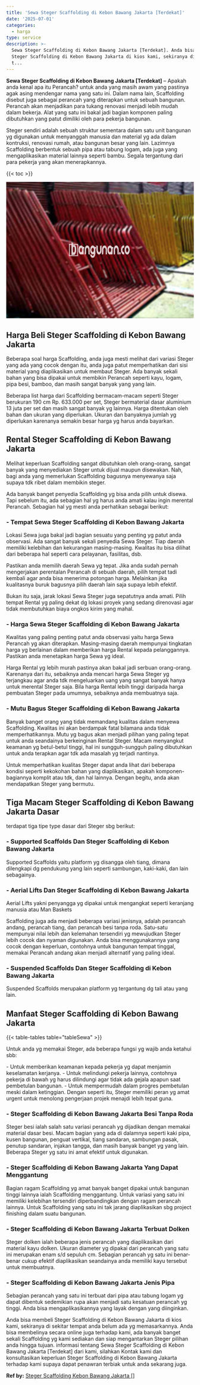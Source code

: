 ```yaml
---
title: 'Sewa Steger Scaffolding di Kebon Bawang Jakarta [Terdekat]'
date: '2025-07-01'
categories:
  - harga
type: service
description: >-
  Sewa Steger Scaffolding di Kebon Bawang Jakarta [Terdekat]. Anda bisa membeli
  Steger Scaffolding di Kebon Bawang Jakarta di kios kami, sekiranya di sekitar
  t...
---
```


**Sewa Steger Scaffolding di Kebon Bawang Jakarta \[Terdekat\]** – Apakah anda kenal apa itu Perancah? untuk anda yang masih awam yang pastinya agak asing mendengar nama yang satu ini. Dalam nama lain, Scaffolding disebut juga sebagai perancah yang diterapkan untuk sebuah bangunan. Perancah akan menjadikan para tukang renovasi menjadi lebih mudah dalam bekerja. Alat yang satu ini bakal jadi bagian komponen paling dibutuhkan yang patut dimiliki oleh para pekerja bangunan.

Steger sendiri adalah sebuah struktur sementara dalam satu unit bangunan yg digunakan untuk menyanggah manusia dan material yg ada dalam kontruksi, renovasi rumah, atau bangunan besar yang lain. Lazimnya Scaffolding berbentuk sebuah pipa atau tabung logam, ada juga yang mengaplikasikan material lainnya seperti bambu. Segala tergantung dari para pekerja yang akan menerapkannya.

{{< toc >}}

![Sewa Steger Scaffolding di Kebon Bawang Jakarta [Terdekat]](/images/sewa-scaffolding-steger-30.png)

## Harga Beli Steger Scaffolding di Kebon Bawang Jakarta

Beberapa soal harga Scaffolding, anda juga mesti melihat dari variasi Steger yang ada yang cocok dengan itu, anda juga patut memperhatikan dari sisi material yang diaplikasikan untuk membaut Steger. Ada banyak sekali bahan yang bisa dipakai untuk membikin Perancah seperti kayu, logam, pipa besi, bamboo, dan masih sangat banyak yang yang lain.

Beberapa list harga dari Scaffolding bermacam-macam seperti Steger berukuran 190 cm Rp. 633.000 per set, Steger bermaterial dasar aluminium 13 juta per set dan masih sangat banyak yg lainnya. Harga ditentukan oleh bahan dan ukuran yang diperlukan. Ukuran dan banyaknya jumlah yg diperlukan karenanya semakin besar harga yg harus anda bayarkan.

## Rental Steger Scaffolding di Kebon Bawang Jakarta

Melihat keperluan Scaffolding sangat dibutuhkan oleh orang-orang, sangat banyak yang menyediakan Steger untuk dijual maupun disewakan. Nah, bagi anda yang memerlukan Scaffolding bagusnya menyewanya saja supaya tdk ribet dalam membikin steger.

Ada banyak banget penyedia Scaffolding yg bisa anda pilih untuk disewa. Tapi sebelum itu, ada sebagian hal yg harus anda amati kalau ingin merental Perancah. Sebagian hal yg mesti anda perhatikan sebagai berikut:

### \- Tempat Sewa Steger Scaffolding di Kebon Bawang Jakarta

Lokasi Sewa juga bakal jadi bagian sesuatu yang penting yg patut anda observasi. Ada sangat banyak sekali penyedia Sewa Steger. Tiap daerah memiliki kelebihan dan kekurangan masing-masing. Kwalitas itu bisa dilihat dari beberapa hal seperti cara pelayanan, fasilitas, dsb.

Pastikan anda memilih daerah Sewa yg tepat. Jika anda sudah pernah mengerjakan perentalan Perancah di sebuah daerah, pilih tempat tadi kembali agar anda bisa menerima potongan harga. Melainkan jika kualitasnya buruk bagusnya pilih daerah lain saja supaya lebih efektif.

Bukan itu saja, jarak lokasi Sewa Steger juga sepatutnya anda amati. Pilih tempat Rental yg paling dekat dg lokasi proyek yang sedang direnovasi agar tidak membutuhkan biaya ongkos kirim yang mahal.

### \- Harga Sewa Steger Scaffolding di Kebon Bawang Jakarta

Kwalitas yang paling penting patut anda observasi yaitu harga Sewa Perancah yg akan diterapkan. Masing-masing daerah mempunyai tingkatan harga yg berlainan dalam memberikan harga Rental kepada pelanggannya. Pastikan anda menetapkan harga Sewa yg ideal.

Harga Rental yg lebih murah pastinya akan bakal jadi serbuan orang-orang. Karenanya dari itu, sebaiknya anda mencari harga Sewa Steger yg terjangkau agar anda tdk mengeluarkan uang yang sangat banyak hanya untuk merental Steger saja. Bila harga Rental lebih tinggi daripada harga pembuatan Steger pada umumnya, sebaiknya anda membuatnya saja.

### \- Mutu Bagus Steger Scaffolding di Kebon Bawang Jakarta

Banyak banget orang yang tidak memandang kualitas dalam menyewa Scaffolding. Kwalitas ini akan berdampak fatal bilamana anda tidak memperhatikannya. Mutu yg bagus akan menjadi pilihan yang paling tepat untuk anda seandainya berkeinginan Rental Steger. Macam menyangkut keamanan yg betul-betul tinggi, hal ini sungguh-sungguh paling dibutuhkan untuk anda terapkan agar tdk ada masalah yg terjadi nantinya.

Untuk memperhatikan kualitas Steger dapat anda lihat dari beberapa kondisi seperti kekokohan bahan yang diaplikasikan, apakah komponen-bagiannya komplit atau tdk, dan hal lainnya. Dengan begitu, anda akan mendapatkan Steger yang bermutu.

## Tiga Macam Steger Scaffolding di Kebon Bawang Jakarta Dasar

terdapat tiga tipe type dasar dari Steger sbg berikut:

### \- Supported Scaffolds Dan Steger Scaffolding di Kebon Bawang Jakarta

Supported Scaffolds yaitu platform yg disangga oleh tiang, dimana dilengkapi dg pendukung yang lain seperti sambungan, kaki-kaki, dan lain sebagainya.

### \- Aerial Lifts Dan Steger Scaffolding di Kebon Bawang Jakarta

Aerial Lifts yakni penyangga yg dipakai untuk mengangkat seperti keranjang manusia atau Man Baskets

Scaffolding juga ada menjadi beberapa variasi jenisnya, adalah perancah andang, perancah tiang, dan perancah besi tanpa roda. Satu-satu mempunyai nilai lebih dan kelemahan tersendiri yg mewujudkan Steger lebih cocok dan nyaman digunakan. Anda bisa menggunakannya yang cocok dengan keperluan, contohnya untuk bangunan tempat tinggal, memakai Perancah andang akan menjadi alternatif yang paling ideal.

### \- Suspended Scaffolds Dan Steger Scaffolding di Kebon Bawang Jakarta

Suspended Scaffolds merupakan platform yg tergantung dg tali atau yang lain.

## Manfaat Steger Scaffolding di Kebon Bawang Jakarta

{{< table-tables table="tableSewa" >}}

Untuk anda yg memakai Steger, ada beberapa fungsi yg wajib anda ketahui sbb:

\- Untuk memberikan keamanan kepada pekerja yg dapat menjamin keselamatan kerjanya. - Untuk melindungi pekerja lainnya, contohnya pekerja di bawah yg harus dilindungi agar tidak ada gejala apapun saat pembetulan bangunan. - Untuk mempermudah dalam progres pembetulan meski dalam ketinggian. Dengan seperti itu, Steger memiliki peran yg amat urgent untuk menolong pengerjaan projek menajdi lebih tepat guna.

### \- Steger Scaffolding di Kebon Bawang Jakarta Besi Tanpa Roda

Steger besi ialah salah satu variasi perancah yg dijadikan dengan memakai material dasar besi. Macam bagian yang ada di dalamnya seperti kaki pipa, kusen bangunan, penguat vertikal, tiang sandaran, sambungan pasak, penutup sandaran, injakan tangga, dan masih banyak banget yg yang lain. Beberapa Steger yg satu ini amat efektif untuk digunakan.

### \- Steger Scaffolding di Kebon Bawang Jakarta Yang Dapat Menggantung

Bagian ragam Scaffolding yg amat banyak banget dipakai untuk bangunan tinggi lainnya ialah Scaffolding menggantung. Untuk variasi yang satu ini memiliki kelebihan tersendiri diperbandingkan dengan ragam perancah lainnya. Untuk Scaffolding yang satu ini tak jarang diaplikasikan sbg project finishing dalam suatu bangunan.

### \- Steger Scaffolding di Kebon Bawang Jakarta Terbuat Dolken

Steger dolken ialah beberapa jenis perancah yang diaplikasikan dari material kayu dolken. Ukuran diameter yg dipakai dari perancah yang satu ini merupakan enam s/d sepuluh cm. Sebagian perancah yg satu ini benar-benar cukup efektif diaplikasikan seandainya anda memiliki kayu tersebut untuk membuatnya.

### \- Steger Scaffolding di Kebon Bawang Jakarta Jenis Pipa

Sebagian perancah yang satu ini terbuat dari pipa atau tabung logam yg dapat dibentuk sedemikian rupa akan menjadi satu kesatuan perancah yg tinggi. Anda bisa mengaplikasikannya yang layak dengan yang diinginkan.

Anda bisa membeli Steger Scaffolding di Kebon Bawang Jakarta di kios kami, sekiranya di sekitar tempat anda belum ada yg memasarkannya. Anda bisa membelinya secara online juga terhadap kami, ada banyak banget sekali Scaffolding yg kami sediakan dan siap mengantarkan Steger pilihan anda hingga tujuan. informasi tentang Sewa Steger Scaffolding di Kebon Bawang Jakarta \[Terdekat\] dari kami, silahkan Kontak kami dan konsultasikan keperluan Steger Scaffolding di Kebon Bawang Jakarta terhadap kami supaya dapat penawran terbiak untuk anda sekarang juga.

**Ref by:** [Steger Scaffolding Kebon Bawang Jakarta []](https://id.wikipedia.org/wiki/Steger)
